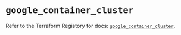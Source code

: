 # `google_container_cluster`

Refer to the Terraform Registory for docs: [`google_container_cluster`](https://registry.terraform.io/providers/hashicorp/google/4.75.1/docs/resources/container_cluster).
